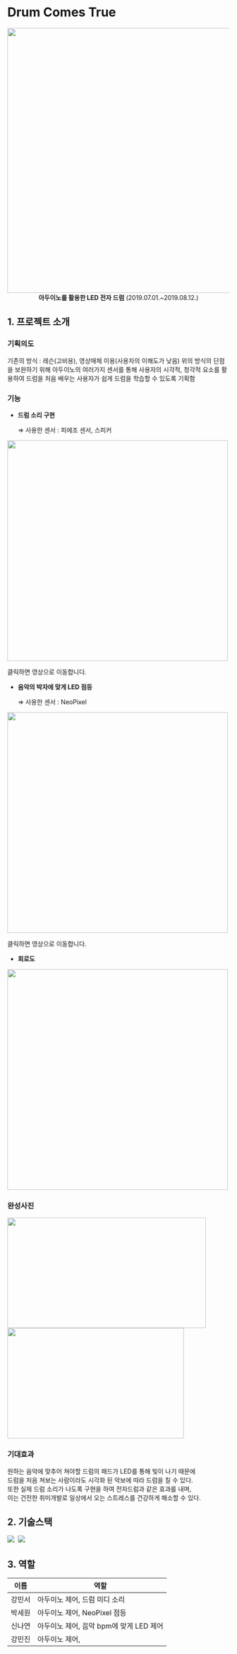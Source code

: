 # Drum Comes True

<p align="center">
  <img src="https://user-images.githubusercontent.com/57048162/159942630-1c530678-4562-4322-bb06-380e8f0815a2.png" width="600px"><br>
  <b>아두이노를 활용한 LED 전자 드럼</b> (2019.07.01.~2019.08.12.)
</p>

## 1. 프로젝트 소개

### 기획의도
기존의 방식 : 레슨(고비용), 영상매체 이용(사용자의 이해도가 낮음)
위의 방식의 단점을 보완하기 위해 
아두이노의 여러가지 센서를 통해 사용자의 시각적, 청각적 요소를 활용하여
드럼을 처음 배우는 사용자가 쉽게 드럼을 학습할 수 있도록 기획함

### 기능

- **드럼 소리 구현**

  ⇒ 사용한 센서 : 피에조 센서, 스피커

<a href="https://www.youtube.com/watch?v=13Y64eo8fSg">
  <img src="https://user-images.githubusercontent.com/57048162/159933925-e99af3a1-53db-41fa-a506-61a3f4e95d9b.png" width="500px">
</a>

클릭하면 영상으로 이동합니다.

- **음악의 박자에 맞게 LED 점등**

  ⇒ 사용한 센서 : NeoPixel

<a href="https://www.youtube.com/watch?v=YXS9N5nIMLo">
  <img src="https://user-images.githubusercontent.com/57048162/159933203-dd8c41f3-76c6-4d84-841c-189392f7464f.png" width="500px">
</a>

클릭하면 영상으로 이동합니다.

- **회로도**

<img src="https://user-images.githubusercontent.com/57048162/159932771-8865e6a4-85bd-4daf-879c-e6cf54f0b351.png" width="500px">

### 완성사진

<p>
<img src="https://user-images.githubusercontent.com/57048162/159943437-a664a11a-6d06-4af0-93e5-e971017744c4.jpg" width="450px" height="250px">
<img src="https://user-images.githubusercontent.com/57048162/159945986-87eb840d-22e7-4463-81e4-b2737cdd9724.png" width="400px" height="250px">
</p>


### 기대효과

원하는 음악에 맞추어 쳐야할 드럼의 패드가 LED를 통해 빛이 나기 때문에 <br>
드럼을 처음 쳐보는 사람이라도 시각화 된 악보에 따라 드럼을 칠 수 있다. <br>
또한 실제 드럼 소리가 나도록 구현을 하여 전자드럼과 같은 효과를 내며, <br>
이는 건전한 취미개발로 일상에서 오는 스트레스를 건강하게 해소할 수 있다. <br>


## 2. 기술스택

<p>
<img src="https://img.shields.io/badge/Arduino-00979D?style=flat-square&logo=Arduino&logoColor=white"/>&nbsp
<img src="https://img.shields.io/badge/C-A8B9CC?style=flat-square&logo=C&logoColor=white"/>&nbsp
</p>


## 3. 역할

이름 | 역할
--|--
강민서 | 아두이노 제어, 드럼 미디 소리
박세원 | 아두이노 제어, NeoPixel 점등
신나연 | 아두이노 제어, 음악 bpm에 맞게 LED 제어
강민진 | 아두이노 제어, 
